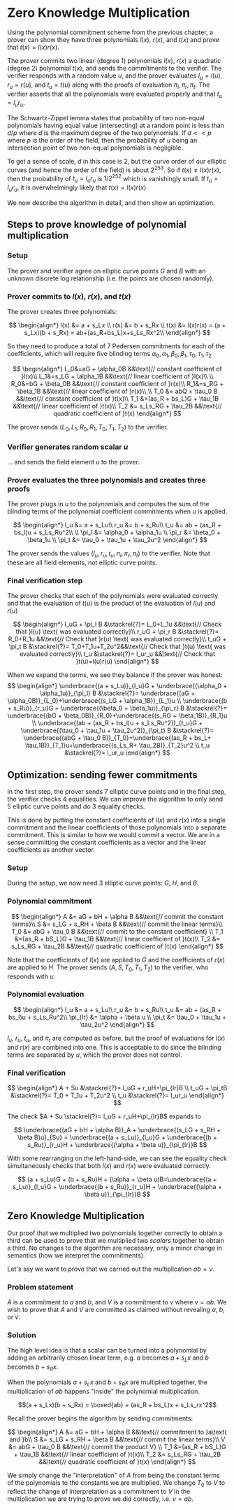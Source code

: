 # Zero Knowledge Multiplication

Using the polynomial commitment scheme from the previous chapter, a prover can show they have three polynomials $l(x)$, $r(x)$, and $t(x)$ and prove that $t(x) = l(x)r(x)$.


The prover commits two linear (degree 1) polynomials $l(x)$, $r(x)$ a quadratic (degree 2) polynomial $t(x)$, and sends the commitments to the verifier. The verifier responds with a random value $u$, and the prover evaluates $l_u = l(u)$, $r_u = r(u)$, and $t_u = t(u)$ along with the proofs of evaluation $\pi_l, \pi_r, \pi_t$. The verifier asserts that all the polynomials were evaluated properly and that $t_u = l_ur_u$.

The Schwartz-Zippel lemma states that probability of two non-equal polynomials having equal value (intersecting) at a random point is less than $d/p$ where $d$ is the maximum degree of the two polynomials. If $d << p$ where $p$ is the order of the field, then the probability of $u$ being an intersection point of two non-equal polynomials is negligible.

To get a sense of scale, $d$ in this case is 2, but the curve order of our elliptic curves (and hence the order of the field) is about $2^{253}$. So if $t(x) \neq l(x)r(x)$, then the probability of $t_u = l_ur_u$ is $1/2^{252}$ which is vanishingly small. If $t_u = l_ur_u$, it is overwhelmingly likely that $t(x) = l(x)r(x)$.

We now describe the algorithm in detail, and then show an optimization.

## Steps to prove knowledge of polynomial multiplication
### Setup
The prover and verifier agree on elliptic curve points $G$ and $B$ with an unknown discrete log relationship (i.e. the points are chosen randomly).

### Prover commits to $l(x)$, $r(x)$, and $t(x)$
The prover creates three polynomials:

$$
\begin{align*}
l(x) &= a + s_Lx \\
r(x) &= b + s_Rx \\
t(x) &= l(x)r(x) = (a + s_Lx)(b + s_Rx) = ab+(as_R+bs_L)x+s_Ls_Rx^2\\
\end{align*}
$$

So they need to produce a total of 7 Pedersen commitments for each of the coefficients, which will require five blinding terms $\alpha_0, \alpha_1, \beta_0, \beta_1, \tau_0, \tau_1, \tau_2$

$$
\begin{align*}
L_0&=aG + \alpha_0B &&\text{// constant coefficient of }l(x)\\
L_1&=s_LG + \alpha_1B &&\text{// linear coefficient of }l(x)\\
\\
R_0&=bG + \beta_0B &&\text{// constant coefficient of }r(x)\\
R_1&=s_RG + \beta_1B &&\text{// linear coefficient of }r(x)\\
\\
T_0 &= abQ + \tau_0 B &&\text{// constant coefficient of }t(x)\\
T_1 &=(as_R + bs_L)G + \tau_1B &&\text{// linear coefficient of }t(x)\\
T_2 &= s_Ls_RG + \tau_2B &&\text{// quadratic coefficient of }t(x)
\end{align*}
$$

The prover sends $(L_0, L_1, R_0, R_1, T_0, T_1, T_2)$ to the verifier.

### Verifier generates random scalar $u$
... and sends the field element $u$ to the prover.

### Prover evaluates the three polynomials and creates three proofs

The prover plugs in $u$ to the polynomials and computes the sum of the blinding terms of the polynomial coefficient commitments when $u$ is applied.

$$
\begin{align*}
l_u &= a + s_Lu\\
r_u &= b + s_Ru\\
t_u &= ab + (as_R + bs_l)u + s_Ls_Ru^2\\
\\
\pi_l &= \alpha_0 + \alpha_1u \\
\pi_r &= \beta_0 + \beta_1u \\
\pi_t &= \tau_0 + \tau_1u + \tau_2u^2
\end{align*}
$$

The prover sends the values $(l_u, r_u, t_u, \pi_l, \pi_r, \pi_t)$ to the verifier. Note that these are all field elements, not elliptic curve points.

### Final verification step
The prover checks that each of the polynomials were evaluated correctly and that the evaluation of $t(u)$ is the product of the evaluation of $l(u)$ and $r(u)$

$$
\begin{align*}
l_uG + \pi_l B &\stackrel{?}= L_0+L_1u &&\text{// Check that }l(u) \text{ was evaluated correctly}\\
r_uG + \pi_r B &\stackrel{?}= R_0+R_1u &&\text{// Check that }r(u) \text{ was evaluated correctly}\\
t_uG + \pi_t B &\stackrel{?}= T_0+T_1u+T_2u^2&&\text{// Check that }t(u) \text{ was evaluated correctly}\\
t_u &\stackrel{?}= l_ur_u &&\text{// Check that }t(u)=l(u)r(u)
\end{align*}
$$

When we expand the terms, we see they balance if the prover was honest:
$$
\begin{align*}
\underbrace{(a + s_Lu)}_{l_u}G + \underbrace{(\alpha_0 + \alpha_1u)}_{\pi_l} B &\stackrel{?}= \underbrace{(aG + \alpha_0B)}_{L_0}+\underbrace{(s_LG + \alpha_1B)}_{L_1}u \\
\underbrace{(b + s_Ru)}_{r_u}G + \underbrace{(\beta_0 + \beta_1u)}_{\pi_r} B &\stackrel{?}= \underbrace{(bG + \beta_0B)}_{R_0}+\underbrace{(s_RG + \beta_1B)}_{R_1}u \\
\underbrace{(ab + (as_R + bs_l)u + s_Ls_Ru^2)}_{t_u}G + \underbrace{(\tau_0 + \tau_1u + \tau_2u^2)}_{\pi_t} B &\stackrel{?}= \underbrace{(abG + \tau_0 B)}_{T_0}+\underbrace{(as_R + bs_L+ \tau_1B)}_{T_1}u+\underbrace{(s_Ls_R+ \tau_2B)}_{T_2}u^2 \\
t_u &\stackrel{?}= l_ur_u 
\end{align*}
$$


## Optimization: sending fewer commitments
In the first step, the prover sends 7 elliptic curve points and in the final step, the verifier checks 4 equalities. We can improve the algorithm to only send 5 elliptic curve points and do 3 equality checks.

This is done by putting the constant coefficients of $l(x)$ and $r(x)$ into a single commitment and the linear coefficients of those polynomials into a separate commitment. This is similar to how we would commit a vector. We are in a sense committing the constant coefficients as a vector and the linear coefficients as another vector.

### Setup
During the setup, we now need 3 elliptic curve points: $G$, $H$, and $B$.

### Polynomial commitment
$$
\begin{align*}
A &= aG + bH + \alpha B &&\text{// commit the constant terms}\\
S &= s_LG + s_RH  + \beta B &&\text{// commit the linear terms}\\
T_0 &= abG + \tau_0 B &&\text{// commit to the constant coefficient} \\
T_1 &=(as_R + bS_L)G + \tau_1B &&\text{// linear coefficient of }t(x)\\
T_2 &= s_Ls_RG + \tau_2B &&\text{// quadratic coefficient of }t(x)
\end{align*}
$$

Note that the coefficients of $l(x)$ are applied to $G$ and the coefficients of $r(x)$ are applied to $H$. The prover sends $(A, S, T_0, T_1, T_2)$ to the verifier, who responds with $u$.

### Polynomial evaluation
$$
\begin{align*}
l_u &= a + s_Lu\\
r_u &= b + s_Ru\\
t_u &= ab + (as_R + bs_l)u + s_Ls_Ru^2\\
\pi_{lr} &= \alpha + \beta u  \\
\pi_t &= \tau_0 + \tau_1u + \tau_2u^2
\end{align*}
$$

$l_u$, $r_u$, $t_u$, and $\pi_t$ are computed as before, but the proof of evaluations for $l(x)$ and $r(x)$ are combined into one. This is acceptable to do since the blinding terms are separated by $u$, which the prover does not control.

### Final verification
$$
\begin{align*}
A + Su &\stackrel{?}= l_uG + r_uH+\pi_{lr}B \\
t_uG + \pi_tB &\stackrel{?}= T_0 + T_1u + T_2u^2 \\
t_u &\stackrel{?}= l_ur_u
\end{align*}
$$

The check $A + Su \stackrel{?}= l_uG + r_uH+\pi_{lr}B$ expands to

$$
\underbrace{(aG + bH + \alpha B)}_A + \underbrace{(s_LG + s_RH + \beta B)u}_{Su} = \underbrace{(a + s_Lu)}_{l_u}G + \underbrace{(b + s_Ru)}_{r_u}H + \underbrace{(\alpha + \beta u)}_{\pi_{lr}}B
$$

With some rearranging on the left-hand-side, we can see the equality check simultaneously checks that both $l(x)$ and $r(x)$ were evaluated correctly.

$$
(a + s_Lu)G + (b + s_Ru)H + (\alpha + \beta u)B=\underbrace{(a + s_Lu)}_{l_u}G + \underbrace{(b + s_Ru)}_{r_u}H + \underbrace{(\alpha + \beta u)}_{\pi_{lr}}B
$$

## Zero Knowledge Multiplication
Our proof that we multiplied two polynomials together correctly to obtain a third can be used to prove that we multiplied two *scalars* together to obtain a third. No changes to the algorithm are necessary, only a minor change in semantics (how we interpret the commitments).

Let's say we want to prove that we carried out the multiplication $ab = v$.

### Problem statement
$A$ is a commitment to $a$ and $b$, and $V$ is a commitment to $v$ where $v = ab$. We wish to prove that $A$ and $V$ are committed as claimed without revealing $a$, $b$, or $v$.

### Solution
The high level idea is that a scalar can be turned into a polynomial by adding an arbitrarily chosen linear term, e.g. $a$ becomes $a + s_Lx$ and $b$ becomes $b + s_Rx$.

When the polynomials $a + s_Lx$ and $b + s_Rx$ are multiplied together, the multiplication of $ab$ happens "inside" the polynomial multiplication.

$$(a + s_Lx)(b + s_Rx) = \boxed{ab} + (as_R + bs_L)x + s_Ls_rx^2$$

Recall the prover begins the algorithm by sending commitments:

$$
\begin{align*}
A &= aG + bH + \alpha B &&\text{// commitment to }a\text{ and }b\\
S &= s_LG + s_RH  + \beta B &&\text{// commit the linear terms}\\
V &= abG + \tau_0 B &&\text{// commit the product V} \\
T_1 &=(as_R + bS_L)G + \tau_1B &&\text{// linear coefficient of }t(x)\\
T_2 &= s_Ls_RG + \tau_2B &&\text{// quadratic coefficient of }t(x)
\end{align*}
$$

We simply change the "interpretation" of $A$ from being the constant terms of the polynomials to the constants we are multiplied. We change $T_0$ to $V$ to reflect the change of interpretation as a commitment to $V$ in the multiplication we are trying to prove we did correctly, i.e. $v = ab$.
